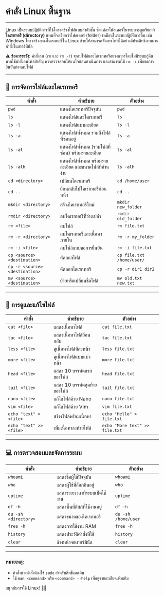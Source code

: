 # คำสั่ง Linux พื้นฐาน

---

Linux เป็นระบบปฏิบัติการที่ใช้โครงสร้างไฟล์แบบลำดับชั้น ซึ่งแต่ละโฟลเดอร์ในระบบจะถูกเรียกว่า **ไดเรกทอรี (directory)** แทนที่จะเรียกว่าโฟลเดอร์ (folder) เหมือนในระบบปฏิบัติการอื่น เช่น Windows โครงสร้างของไดเรกทอรีใน Linux ช่วยให้สามารถจัดการไฟล์ได้อย่างมีประสิทธิภาพผ่านคำสั่งในเทอร์มินัล

⚠️ **ข้อควรระวัง:** คำสั่งลบ (`rm` และ `rm -r`) จะลบไฟล์และไดเรกทอรีอย่างถาวรโดยไม่มีระบบกู้คืน หากใช้คำสั่งลบไฟล์สำคัญ ควรตรวจสอบให้แน่ใจก่อนดำเนินการ และสามารถใช้ `rm -i` เพื่อขอการยืนยันก่อนลบไฟล์

---

## **📂 การจัดการไฟล์และไดเรกทอรี**
| คำสั่ง | คำอธิบาย | ตัวอย่าง |
|---------|------------|-----------|
| `pwd` | แสดงไดเรกทอรีปัจจุบัน | `pwd` |
| `ls` | แสดงไฟล์และไดเรกทอรี | `ls` |
| `ls -l` | แสดงไฟล์แบบละเอียด | `ls -l` |
| `ls -a` | แสดงไฟล์ทั้งหมด รวมถึงไฟล์ที่ซ่อนอยู่ | `ls -a` |
| `ls -al` | แสดงไฟล์ทั้งหมด (รวมไฟล์ที่ซ่อน) พร้อมรายละเอียด | `ls -al` |
| `ls -alh` | แสดงไฟล์ทั้งหมด พร้อมรายละเอียด และขนาดไฟล์ที่อ่านง่าย | `ls -alh` |
| `cd <directory>` | เปลี่ยนไดเรกทอรี | `cd /home/user` |
| `cd ..` | ย้อนกลับไปไดเรกทอรีก่อนหน้า | `cd ..` |
| `mkdir <directory>` | สร้างไดเรกทอรีใหม่ | `mkdir new_folder` |
| `rmdir <directory>` | ลบไดเรกทอรีที่ว่างเปล่า | `rmdir old_folder` |
| `rm <file>` | ลบไฟล์ | `rm file.txt` |
| `rm -r <directory>` | ลบไดเรกทอรีและเนื้อหาภายใน | `rm -r my_folder` |
| `rm -i <file>` | ลบไฟล์แบบขอการยืนยัน | `rm -i file.txt` |
| `cp <source> <destination>` | คัดลอกไฟล์ | `cp file.txt /home/user/` |
| `cp -r <source> <destination>` | คัดลอกไดเรกทอรี | `cp -r dir1 dir2` |
| `mv <source> <destination>` | ย้ายหรือเปลี่ยนชื่อไฟล์ | `mv old.txt new.txt` |

---

## **📝 การดูและแก้ไขไฟล์**
| คำสั่ง | คำอธิบาย | ตัวอย่าง |
|---------|------------|-----------|
| `cat <file>` | แสดงเนื้อหาไฟล์ | `cat file.txt` |
| `tac <file>` | แสดงเนื้อหาไฟล์ย้อนกลับ | `tac file.txt` |
| `less <file>` | ดูเนื้อหาไฟล์ทีละหน้า | `less file.txt` |
| `more <file>` | ดูเนื้อหาไฟล์แบบแบ่งหน้า | `more file.txt` |
| `head <file>` | แสดง 10 บรรทัดแรกของไฟล์ | `head file.txt` |
| `tail <file>` | แสดง 10 บรรทัดสุดท้ายของไฟล์ | `tail file.txt` |
| `nano <file>` | แก้ไขไฟล์ด้วย Nano | `nano file.txt` |
| `vim <file>` | แก้ไขไฟล์ด้วย Vim | `vim file.txt` |
| `echo "text" > <file>` | สร้างไฟล์พร้อมเนื้อหา | `echo "Hello" > file.txt` |
| `echo "text" >> <file>` | เพิ่มเนื้อหาลงท้ายไฟล์ | `echo "More text" >> file.txt` |

---

## **💻 การตรวจสอบและจัดการระบบ**
| คำสั่ง | คำอธิบาย | ตัวอย่าง |
|---------|------------|-----------|
| `whoami` | แสดงชื่อผู้ใช้ปัจจุบัน | `whoami` |
| `who` | แสดงผู้ใช้ที่ล็อกอินอยู่ | `who` |
| `uptime` | แสดงระยะเวลาที่ระบบเปิดใช้งาน | `uptime` |
| `df -h` | แสดงพื้นที่ดิสก์ที่ใช้งานอยู่ | `df -h` |
| `du -sh <directory>` | แสดงขนาดของไดเรกทอรี | `du -sh /home/user` |
| `free -h` | แสดงการใช้งาน RAM | `free -h` |
| `history` | แสดงประวัติคำสั่งที่ใช้ | `history` |
| `clear` | ล้างหน้าจอเทอร์มินัล | `clear` |

---

### **หมายเหตุ:**
- คำสั่งบางคำสั่งต้องใช้ `sudo` สำหรับสิทธิ์แอดมิน
- ใช้ `man <command>` หรือ `<command> --help` เพื่อดูรายละเอียดเพิ่มเติม

สนุกกับการใช้ Linux! 🤖🐧

